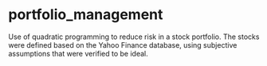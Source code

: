 # portfolio_management
Use of quadratic programming to reduce risk in a stock portfolio.  The stocks were defined based on the Yahoo Finance database, using subjective assumptions that were verified to be ideal.
